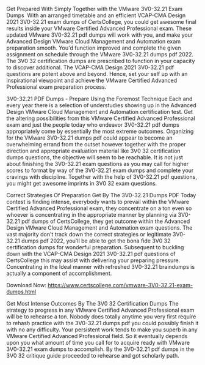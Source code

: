 Get Prepared With Simply Together with the VMware 3V0-32.21 Exam Dumps 
With an arranged timetable and an efficient VCAP-CMA Design 2021 3V0-32.21 exam dumps of CertsCollege, you could get awesome final results inside your VMware Certified Advanced Professional exam. These updated VMware 3V0-32.21 pdf dumps will work with you, and make your Advanced Design VMware Cloud Management and Automation exam preparation smooth. You'd function improved and complete the given assignment on schedule through the VMware 3V0-32.21 dumps pdf 2022. The 3V0 32 certification dumps are prescribed to function in your capacity to discover additional. The VCAP-CMA Design 2021 3V0-32.21 pdf questions are potent above and beyond. Hence, set your self up with an inspirational viewpoint and achieve the VMware Certified Advanced Professional exam preparation process. 



3V0-32.21 PDF Dumps - Prepare Using the Foremost Technique
Each and every year there is a selection of understudies showing up in the Advanced Design VMware Cloud Management and Automation certification test. Get the altering possibilities from this VMware Certified Advanced Professional exam and just the people today who endeavor 3V0-32.21 pdf dumps appropriately come by essentially the most extreme outcomes. Organizing for the VMware 3V0-32.21 dumps pdf could appear to become an overwhelming errand from the outset however together with the proper direction and appropriate evaluation material like 3V0 32 certification dumps questions, the objective will seem to be reachable. It is not just about finishing the 3V0-32.21 exam questions as you may call for higher scores to format by way of the 3V0-32.21 exam dumps and complete your cravings with discipline. Together with the help of 3V0-32.21 pdf questions, you might get awesome imprints in 3V0 32 exam questions.



Correct Strategies Of Preparation Get By The 3V0-32.21 Dumps PDF
Today contest is finding intense, everybody wants to prevail within the VMware Certified Advanced Professional exam, they concentrate on a ton even so whoever is concentrating in the appropriate manner by planning via 3V0-32.21 pdf dumps of CertsCollege, they get outcome within the Advanced Design VMware Cloud Management and Automation exam questions. The vast majority don't track down the correct strategies or legitimate 3V0-32.21 dumps pdf 2022, you'll be able to get the bona fide 3V0 32 certification dumps for wonderful preparation. Subsequent to buckling down with the VCAP-CMA Design 2021 3V0-32.21 pdf questions of CertsCollege this may assist with delivering your preparing pressure. Concentrating in the Ideal manner with refreshed 3V0-32.21 braindumps is actually a component of accomplishment.

Download Now: https://www.certscollege.com/vmware-3V0-32.21-exam-dumps.html

Get Most Intense Outcomes By The 3V0 32 Certification Dumps
The strategy to progress in any VMware Certified Advanced Professional exam will be to rehearse a ton. Nobody does totally anytime you very first require to rehash practice with the 3V0-32.21 dumps pdf you could possibly finish it with no any difficulty. Your persistent work tends to make you superb in any VMware Certified Advanced Professional field. So it eventually depends upon you what amount of time you call for to acquire ready with VMware 3V0-32.21 exam dumps to accomplish. By the 3V0-32.21 pdf dumps in the 3V0 32 critique guide proceeded to rehearse and got scholarly path.
